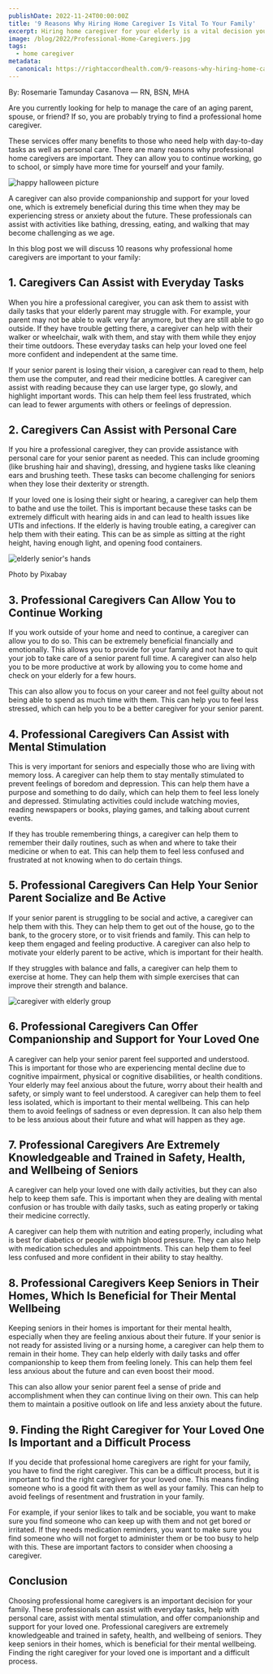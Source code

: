 ```yaml
---
publishDate: 2022-11-24T00:00:00Z
title: '9 Reasons Why Hiring Home Caregiver Is Vital To Your Family'
excerpt: Hiring home caregiver for your elderly is a vital decision you can make. Here, we'll discuss the 9 reasons why caregivers are important to your family
image: /blog/2022/Professional-Home-Caregivers.jpg
tags:
  - home caregiver
metadata:
  canonical: https://rightaccordhealth.com/9-reasons-why-hiring-home-caregiver-is-vital
---
```



By: Rosemarie Tamunday Casanova — RN, BSN, MHA


Are you currently looking for help to manage the care of an aging parent, spouse, or friend? If so, you are probably trying to find a professional home caregiver.

These services offer many benefits to those who need help with day-to-day tasks as well as personal care. There are many reasons why professional home caregivers are important. They can allow you to continue working, go to school, or simply have more time for yourself and your family.

![happy halloween picture](/blog/2022/caregiver-with-elderly-in-wheelchair.jpg)

A caregiver can also provide companionship and support for your loved one, which is extremely beneficial during this time when they may be experiencing stress or anxiety about the future. These professionals can assist with activities like bathing, dressing, eating, and walking that may become challenging as we age.

In this blog post we will discuss 10 reasons why professional home caregivers are important to your family:

1\. Caregivers Can Assist with Everyday Tasks
---------------------------------------------

When you hire a professional caregiver, you can ask them to assist with daily tasks that your elderly parent may struggle with. For example, your parent may not be able to walk very far anymore, but they are still able to go outside. If they have trouble getting there, a caregiver can help with their walker or wheelchair, walk with them, and stay with them while they enjoy their time outdoors. These everyday tasks can help your loved one feel more confident and independent at the same time.

If your senior parent is losing their vision, a caregiver can read to them, help them use the computer, and read their medicine bottles. A caregiver can assist with reading because they can use larger type, go slowly, and highlight important words. This can help them feel less frustrated, which can lead to fewer arguments with others or feelings of depression.

2\. Caregivers Can Assist with Personal Care
--------------------------------------------

If you hire a professional caregiver, they can provide assistance with personal care for your senior parent as needed. This can include grooming (like brushing hair and shaving), dressing, and hygiene tasks like cleaning ears and brushing teeth. These tasks can become challenging for seniors when they lose their dexterity or strength.

If your loved one is losing their sight or hearing, a caregiver can help them to bathe and use the toilet. This is important because these tasks can be extremely difficult with hearing aids in and can lead to health issues like UTIs and infections. If the elderly is having trouble eating, a caregiver can help them with their eating. This can be as simple as sitting at the right height, having enough light, and opening food containers.

![elderly senior's hands](/blog/2022/hands.jpg)

Photo by Pixabay

3\. Professional Caregivers Can Allow You to Continue Working
-------------------------------------------------------------

If you work outside of your home and need to continue, a caregiver can allow you to do so. This can be extremely beneficial financially and emotionally. This allows you to provide for your family and not have to quit your job to take care of a senior parent full time. A caregiver can also help you to be more productive at work by allowing you to come home and check on your elderly for a few hours.

This can also allow you to focus on your career and not feel guilty about not being able to spend as much time with them. This can help you to feel less stressed, which can help you to be a better caregiver for your senior parent.

4\. Professional Caregivers Can Assist with Mental Stimulation
--------------------------------------------------------------

This is very important for seniors and especially those who are living with memory loss. A caregiver can help them to stay mentally stimulated to prevent feelings of boredom and depression. This can help them have a purpose and something to do daily, which can help them to feel less lonely and depressed. Stimulating activities could include watching movies, reading newspapers or books, playing games, and talking about current events.

If they has trouble remembering things, a caregiver can help them to remember their daily routines, such as when and where to take their medicine or when to eat. This can help them to feel less confused and frustrated at not knowing when to do certain things.

5\. Professional Caregivers Can Help Your Senior Parent Socialize and Be Active
-------------------------------------------------------------------------------

If your senior parent is struggling to be social and active, a caregiver can help them with this. They can help them to get out of the house, go to the bank, to the grocery store, or to visit friends and family. This can help to keep them engaged and feeling productive. A caregiver can also help to motivate your elderly parent to be active, which is important for their health.

If they struggles with balance and falls, a caregiver can help them to exercise at home. They can help them with simple exercises that can improve their strength and balance.

![caregiver with elderly group](/blog/2022/caregiver-with-elderly.jpg)

6\. Professional Caregivers Can Offer Companionship and Support for Your Loved One
----------------------------------------------------------------------------------

A caregiver can help your senior parent feel supported and understood. This is important for those who are experiencing mental decline due to cognitive impairment, physical or cognitive disabilities, or health conditions. Your elderly may feel anxious about the future, worry about their health and safety, or simply want to feel understood. A caregiver can help them to feel less isolated, which is important to their mental wellbeing. This can help them to avoid feelings of sadness or even depression. It can also help them to be less anxious about their future and what will happen as they age.

7\. Professional Caregivers Are Extremely Knowledgeable and Trained in Safety, Health, and Wellbeing of Seniors
---------------------------------------------------------------------------------------------------------------

A caregiver can help your loved one with daily activities, but they can also help to keep them safe. This is important when they are dealing with mental confusion or has trouble with daily tasks, such as eating properly or taking their medicine correctly.

A caregiver can help them with nutrition and eating properly, including what is best for diabetics or people with high blood pressure. They can also help with medication schedules and appointments. This can help them to feel less confused and more confident in their ability to stay healthy.

8\. Professional Caregivers Keep Seniors in Their Homes, Which Is Beneficial for Their Mental Wellbeing
-------------------------------------------------------------------------------------------------------

Keeping seniors in their homes is important for their mental health, especially when they are feeling anxious about their future. If your senior is not ready for assisted living or a nursing home, a caregiver can help them to remain in their home. They can help elderly with daily tasks and offer companionship to keep them from feeling lonely. This can help them feel less anxious about the future and can even boost their mood.

This can also allow your senior parent feel a sense of pride and accomplishment when they can continue living on their own. This can help them to maintain a positive outlook on life and less anxiety about the future.

9\. Finding the Right Caregiver for Your Loved One Is Important and a Difficult Process
---------------------------------------------------------------------------------------

If you decide that professional home caregivers are right for your family, you have to find the right caregiver. This can be a difficult process, but it is important to find the right caregiver for your loved one. This means finding someone who is a good fit with them as well as your family. This can help to avoid feelings of resentment and frustration in your family.

For example, if your senior likes to talk and be sociable, you want to make sure you find someone who can keep up with them and not get bored or irritated. If they needs medication reminders, you want to make sure you find someone who will not forget to administer them or be too busy to help with this. These are important factors to consider when choosing a caregiver.

Conclusion
----------

Choosing professional home caregivers is an important decision for your family. These professionals can assist with everyday tasks, help with personal care, assist with mental stimulation, and offer companionship and support for your loved one. Professional caregivers are extremely knowledgeable and trained in safety, health, and wellbeing of seniors. They keep seniors in their homes, which is beneficial for their mental wellbeing. Finding the right caregiver for your loved one is important and a difficult process.